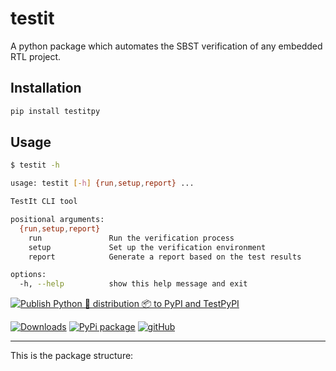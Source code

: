 # testit

A python package which automates the SBST verification of any embedded RTL project.

## Installation

```bash
pip install testitpy
```

## Usage

```bash
$ testit -h

usage: testit [-h] {run,setup,report} ...

TestIt CLI tool

positional arguments:
  {run,setup,report}
    run               Run the verification process
    setup             Set up the verification environment
    report            Generate a report based on the test results

options:
  -h, --help          show this help message and exit
```

[![Publish Python 🐍 distribution 📦 to PyPI and TestPyPI](https://github.com/vlsi-lab/TestIt/actions/workflows/release.yml/badge.svg)](https://github.com/vlsi-lab/TestIt/actions/workflows/release.yml)

[![Downloads](https://img.shields.io/badge/dynamic/json.svg?label=downloads&url=https%3A%2F%2Fpypistats.org%2Fapi%2Fpackages%2Ftestitpy%2Frecent&query=data.last_month&colorB=brightgreen&suffix=%2FMonth)](https://pypistats.org/packages/testitpy)  [![PyPi package](https://img.shields.io/badge/PyPi%20package-blue?style=flat&logo=https://pypi.org/static/images/logo-small.8998e9d1.svg&link=https://pypi.org/project/testitpy/)](https://pypi.org/project/testitpy/)  [![gitHub](https://img.shields.io/badge/gitHub-green?style=flat&link=https://github.com/vlsi-lab/TestIt)](https://github.com/vlsi-lab/TestIt)

---

This is the package structure:

